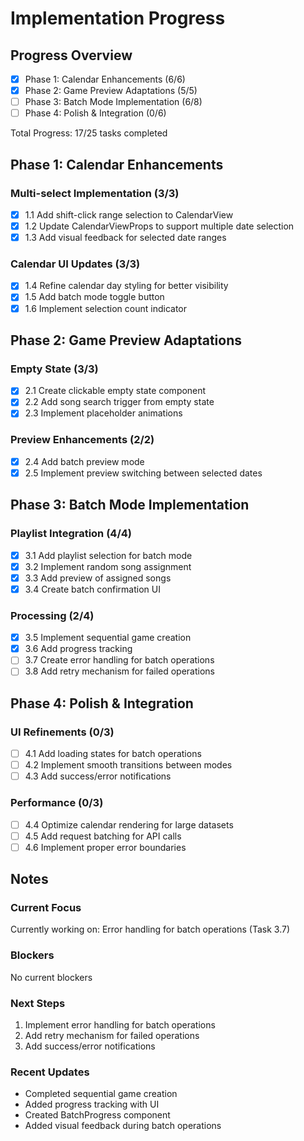 # Implementation Progress

## Progress Overview
- [x] Phase 1: Calendar Enhancements (6/6)
- [x] Phase 2: Game Preview Adaptations (5/5)
- [ ] Phase 3: Batch Mode Implementation (6/8)
- [ ] Phase 4: Polish & Integration (0/6)

Total Progress: 17/25 tasks completed

## Phase 1: Calendar Enhancements

### Multi-select Implementation (3/3)
- [x] 1.1 Add shift-click range selection to CalendarView
- [x] 1.2 Update CalendarViewProps to support multiple date selection
- [x] 1.3 Add visual feedback for selected date ranges

### Calendar UI Updates (3/3)
- [x] 1.4 Refine calendar day styling for better visibility
- [x] 1.5 Add batch mode toggle button
- [x] 1.6 Implement selection count indicator

## Phase 2: Game Preview Adaptations

### Empty State (3/3)
- [x] 2.1 Create clickable empty state component
- [x] 2.2 Add song search trigger from empty state
- [x] 2.3 Implement placeholder animations

### Preview Enhancements (2/2)
- [x] 2.4 Add batch preview mode
- [x] 2.5 Implement preview switching between selected dates

## Phase 3: Batch Mode Implementation

### Playlist Integration (4/4)
- [x] 3.1 Add playlist selection for batch mode
- [x] 3.2 Implement random song assignment
- [x] 3.3 Add preview of assigned songs
- [x] 3.4 Create batch confirmation UI

### Processing (2/4)
- [x] 3.5 Implement sequential game creation
- [x] 3.6 Add progress tracking
- [ ] 3.7 Create error handling for batch operations
- [ ] 3.8 Add retry mechanism for failed operations

## Phase 4: Polish & Integration

### UI Refinements (0/3)
- [ ] 4.1 Add loading states for batch operations
- [ ] 4.2 Implement smooth transitions between modes
- [ ] 4.3 Add success/error notifications

### Performance (0/3)
- [ ] 4.4 Optimize calendar rendering for large datasets
- [ ] 4.5 Add request batching for API calls
- [ ] 4.6 Implement proper error boundaries

## Notes

### Current Focus
Currently working on: Error handling for batch operations (Task 3.7)

### Blockers
No current blockers

### Next Steps
1. Implement error handling for batch operations
2. Add retry mechanism for failed operations
3. Add success/error notifications

### Recent Updates
- Completed sequential game creation
- Added progress tracking with UI
- Created BatchProgress component
- Added visual feedback during batch operations 